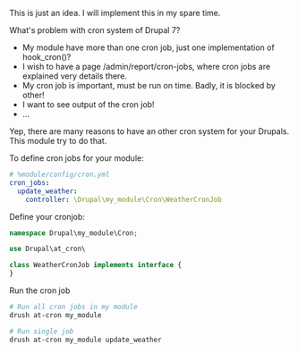 This is just an idea. I will implement this in my spare time.

What's problem with cron system of Drupal 7?

- My module have more than one cron job, just one implementation of hook_cron()?
- I wish to have a page /admin/report/cron-jobs, where cron jobs are explained
  very details there.
- My cron job is important, must be run on time. Badly, it is blocked by other!
- I want to see output of the cron job!
- …

Yep, there are many reasons to have an other cron system for your Drupals. This
module try to do that.

To define cron jobs for your module:

````yaml
# %module/config/cron.yml
cron_jobs:
  update_weather:
    controller: \Drupal\my_module\Cron\WeatherCronJob
````

Define your cronjob:

````php
namespace Drupal\my_module\Cron;

use Drupal\at_cron\

class WeatherCronJob implements interface {
}
````

Run the cron job
````bash
# Run all cron jobs in my module
drush at-cron my_module

# Run single job
drush at-cron my_module update_weather
````
